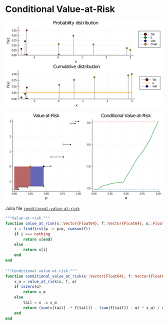 # Conditional Value-at-Risk
![](images/distributions.svg)

![](images/conditional-value-at-risk.svg)

Julia file [`conditional-value-at-risk`](conditional-value-at-risk.jl)

```julia
"""Value-at-risk."""
function value_at_risk(x::Vector{Float64}, f::Vector{Float64}, α::Float64)
    i = findfirst(p -> p≥α, cumsum(f))
    if i === nothing
        return x[end]
    else
        return x[i]
    end
end

"""Conditional value-at-risk."""
function conditional_value_at_risk(x::Vector{Float64}, f::Vector{Float64}, α::Float64)
    x_α = value_at_risk(x, f, α)
    if iszero(α)
        return x_α
    else
        tail = x .≤ x_α
        return (sum(x[tail] .* f[tail]) - (sum(f[tail]) - α) * x_α) / α
    end
end
```
